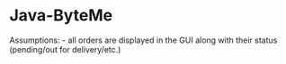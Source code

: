# Java-ByteMe

Assumptions:
	- all orders are displayed in the GUI along with their status (pending/out for delivery/etc.)

